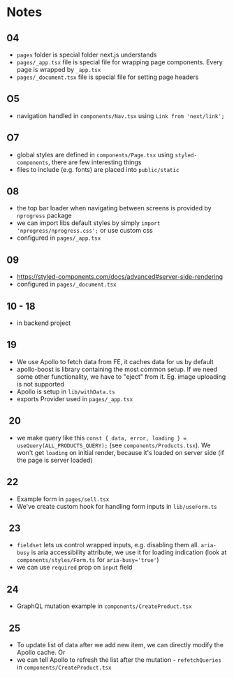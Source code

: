 # Notes

## 04

- `pages` folder is special folder next.js understands
- `pages/_app.tsx` file is special file for wrapping page components. Every page is wrapped by `_app.tsx`
- `pages/_document.tsx` file is special file for setting page headers

## O5

- navigation handled in `components/Nav.tsx` using `Link from 'next/link';`

## O7

- global styles are defined in `components/Page.tsx` using `styled-components`, there are few interesting things
- files to include (e.g. fonts) are placed into `public/static`

## 08

- the top bar loader when navigating between screens is provided by `nprogress` package
- we can import libs default styles by simply `import 'nprogress/nprogress.css';` or use custom css
- configured in `pages/_app.tsx`

## 09

- <https://styled-components.com/docs/advanced#server-side-rendering>
- configured in `pages/_document.tsx`

## 10 - 18

- in backend project

## 19

- We use Apollo to fetch data from FE, it caches data for us by default
- apollo-boost is library containing the most common setup. If we need some other functionality, we have to "eject" from it. Eg. image uploading is not supported
- Apollo is setup in `lib/withData.ts`
- exports Provider used in `pages/_app.tsx`

##  20

- we make query like this `const { data, error, loading } = useQuery(ALL_PRODUCTS_QUERY);` (see `components/Products.tsx`). We won't get `loading` on initial render, because it's loaded on server side (if the page is server loaded)

## 22

- Example form in `pages/sell.tsx`
- We've create custom hook for handling form inputs in `lib/useForm.ts`

##  23

- `fieldset` lets us control wrapped inputs, e.g. disabling them all. `aria-busy` is aria accessibility attribute, we use it for loading indication (look at `components/styles/Form.ts` for `aria-busy='true'`)
- we can use `required` prop on `input` field

## 24

- GraphQL mutation example in `components/CreateProduct.tsx`

##  25

- To update list of data after we add new item, we can directly modify the Apollo cache. Or
- we can tell Apollo to refresh the list after the mutation - `refetchQueries` in `components/CreateProduct.tsx`
